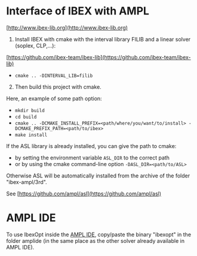 
Interface of IBEX with AMPL
========

[http://www.ibex-lib.org](http://www.ibex-lib.org)

1) Install IBEX with cmake with the interval library FILIB and a linear solver (soplex, CLP,...):

[https://github.com/ibex-team/ibex-lib](https://github.com/ibex-team/ibex-lib)

* `cmake .. -DINTERVAL_LIB=filib `


2) Then build this project with cmake.

Here, an example of some path option:

* `mkdir build`
* `cd build`
* `cmake .. -DCMAKE_INSTALL_PREFIX=<path/where/you/want/to/install> -DCMAKE_PREFIX_PATH=<path/to/ibex> `
* `make install`


If the ASL library is already installed, you can give the path to cmake:
* by setting the environment variable `ASL_DIR` to the correct path
* or by using the cmake command-line option `-DASL_DIR=<path/to/ASL>`

Otherwise ASL will be automatically installed from the archive of the folder "ibex-ampl/3rd". 

See [https://github.com/ampl/asl](https://github.com/ampl/asl)

AMPL IDE
====

To use IbexOpt inside the [AMPL IDE](https://ampl.com/products/ide/), copy/paste the binary "ibexopt" in the folder amplide (in the same place as the other solver already available in AMPL IDE).


